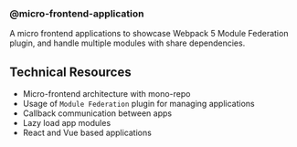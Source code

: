 ### @micro-frontend-application

A micro frontend applications to showcase Webpack 5 Module Federation plugin, and handle
multiple modules with share dependencies.

## Technical Resources

- Micro-frontend architecture with mono-repo
- Usage of `Module Federation` plugin for managing applications
- Callback communication between apps
- Lazy load app modules
- React and Vue based applications

